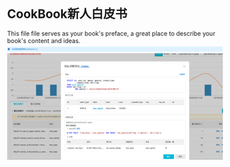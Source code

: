 # CookBook新人白皮书

This file file serves as your book's preface, a great place to describe your book's content and ideas.![](/assets/WechatIMG249.png)



